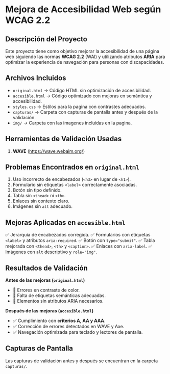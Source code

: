 # Mejora de Accesibilidad Web según WCAG 2.2

## Descripción del Proyecto
Este proyecto tiene como objetivo mejorar la accesibilidad de una página web siguiendo las normas **WCAG 2.2** (WAI) y utilizando atributos **ARIA** para optimizar la experiencia de navegación para personas con discapacidades.

## Archivos Incluidos
- `original.html` → Código HTML sin optimización de accesibilidad.
- `accesible.html` → Código optimizado con mejoras en semántica y accesibilidad.
- `styles.css` → Estilos para la pagina con contrastes adecuados.
- `capturas/` → Carpeta con capturas de pantalla antes y después de la validación.
- `img/` → Carpeta con las imagenes incluidas en la pagina.

## Herramientas de Validación Usadas
1. **WAVE** (https://wave.webaim.org/)

## Problemas Encontrados en `original.html`
1. Uso incorrecto de encabezados (`<h3>` en lugar de `<h1>`).
2. Formulario sin etiquetas `<label>` correctamente asociadas.
3. Botón sin tipo definido.
4. Tabla sin `<thead>` ni `<th>`.
5. Enlaces sin contexto claro.
6. Imágenes sin `alt` adecuado.

## Mejoras Aplicadas en `accesible.html`
✅ Jerarquía de encabezados corregida.
✅ Formularios con etiquetas `<label>` y atributos `aria-required`.
✅ Botón con `type="submit"`.
✅ Tabla mejorada con `<thead>`, `<th>` y `<caption>`.
✅ Enlaces con `aria-label`.
✅ Imágenes con `alt` descriptivo y `role="img"`.

## Resultados de Validación
**Antes de las mejoras (`original.html`)**
- 🔴 Errores en contraste de color.
- 🔴 Falta de etiquetas semánticas adecuadas.
- 🔴 Elementos sin atributos ARIA necesarios.

**Después de las mejoras (`accesible.html`)**
- ✅ Cumplimiento con **criterios A, AA y AAA**.
- ✅ Corrección de errores detectados en WAVE y Axe.
- ✅ Navegación optimizada para teclado y lectores de pantalla.

## Capturas de Pantalla
Las capturas de validación antes y después se encuentran en la carpeta `capturas/`.

